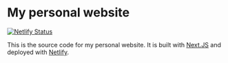 # My personal website

[![Netlify Status](https://api.netlify.com/api/v1/badges/c9e83326-349f-4676-b748-56901e3b82d4/deploy-status)](https://app.netlify.com/sites/joakimtveter/deploys)

This is the source code for my personal website. It is built with [Next.JS](https://nextjs.org) and deployed with [Netlify](https://www.netlify.com/).
